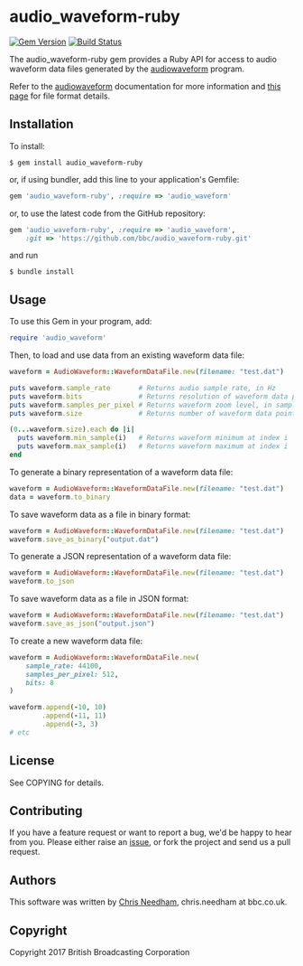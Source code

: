 # audio_waveform-ruby

[![Gem Version](https://badge.fury.io/rb/audio_waveform-ruby.svg)](http://rubygems.org/gems/audio_waveform-ruby) [![Build Status](https://travis-ci.org/bbc/audio_waveform-ruby.svg?branch=master)](https://travis-ci.org/bbc/audio_waveform-ruby)

The audio_waveform-ruby gem provides a Ruby API for access to audio waveform data
files generated by the [audiowaveform](https://github.com/bbc/audiowaveform) program.

Refer to the [audiowaveform](https://github.com/bbc/audiowaveform) documentation for more information and [this page](https://github.com/bbc/audiowaveform/blob/master/doc/DataFormat.md) for file format details.

## Installation

To install:

    $ gem install audio_waveform-ruby

or, if using bundler, add this line to your application's Gemfile:

```ruby
gem 'audio_waveform-ruby', :require => 'audio_waveform'
```

or, to use the latest code from the GitHub repository:

```ruby
gem 'audio_waveform-ruby', :require => 'audio_waveform',
    :git => 'https://github.com/bbc/audio_waveform-ruby.git'
```

and run

    $ bundle install

## Usage

To use this Gem in your program, add:

```ruby
require 'audio_waveform'
```

Then, to load and use data from an existing waveform data file:

```ruby
waveform = AudioWaveform::WaveformDataFile.new(filename: "test.dat")

puts waveform.sample_rate       # Returns audio sample rate, in Hz
puts waveform.bits              # Returns resolution of waveform data points
puts waveform.samples_per_pixel # Returns waveform zoom level, in samples per pixel
puts waveform.size              # Returns number of waveform data points

(0...waveform.size).each do |i|
  puts waveform.min_sample(i)   # Returns waveform minimum at index i
  puts waveform.max_sample(i)   # Returns waveform maximum at index i
end
```

To generate a binary representation of a waveform data file:

```ruby
waveform = AudioWaveform::WaveformDataFile.new(filename: "test.dat")
data = waveform.to_binary
```

To save waveform data as a file in binary format:

```ruby
waveform = AudioWaveform::WaveformDataFile.new(filename: "test.dat")
waveform.save_as_binary("output.dat")
```

To generate a JSON representation of a waveform data file:

```ruby
waveform = AudioWaveform::WaveformDataFile.new(filename: "test.dat")
waveform.to_json
```

To save waveform data as a file in JSON format:

```ruby
waveform = AudioWaveform::WaveformDataFile.new(filename: "test.dat")
waveform.save_as_json("output.json")
```

To create a new waveform data file:

```ruby
waveform = AudioWaveform::WaveformDataFile.new(
    sample_rate: 44100,
    samples_per_pixel: 512,
    bits: 8
)

waveform.append(-10, 10)
        .append(-11, 11)
        .append(-3, 3)
# etc
```

## License

See COPYING for details.

## Contributing

If you have a feature request or want to report a bug, we'd be happy to hear from you. Please either raise an [issue](https://github.com/bbcrd/audio_waveform-ruby/issues), or fork the project and send us a pull request.

## Authors

This software was written by [Chris Needham](https://github.com/chrisn), chris.needham at bbc.co.uk.

## Copyright

Copyright 2017 British Broadcasting Corporation
